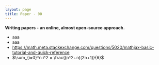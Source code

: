 ```yaml
---
layout: page
title: Paper - 00
---
```


<p class="message">
  <b>Writing papers - an online, almost open-source approach.</b> <br> 
</p>

* aaa
* aaa
* https://math.meta.stackexchange.com/questions/5020/mathjax-basic-tutorial-and-quick-reference
* $\sum_{i=0}^n i^2 = \frac{(n^2+n)(2n+1)}{6}$

